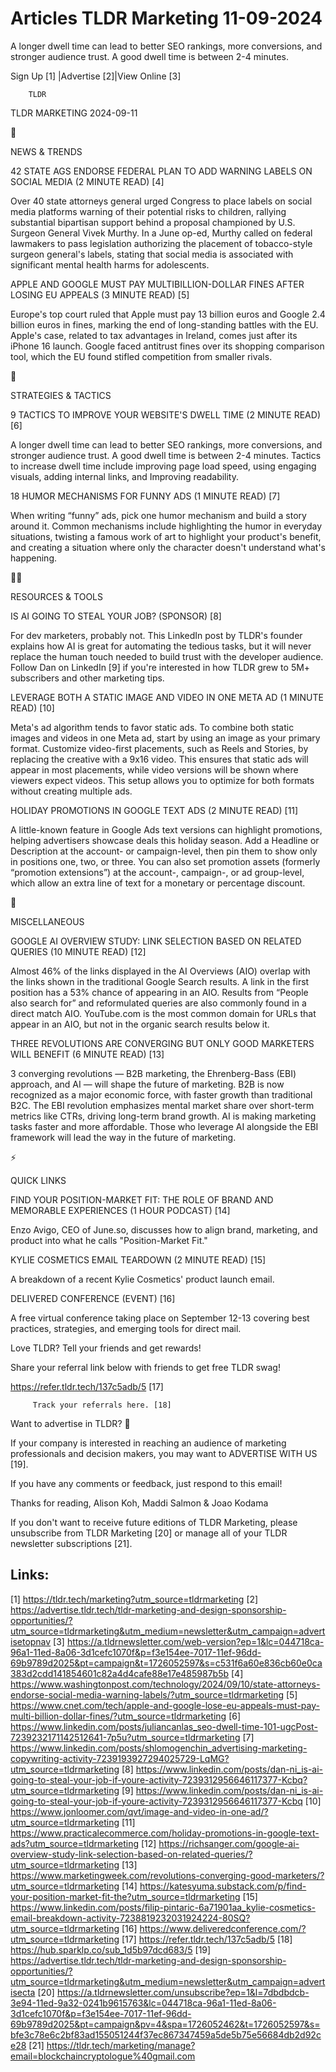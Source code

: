 # Articles TLDR Marketing 11-09-2024

A longer dwell time can lead to better SEO rankings, more conversions,
and stronger audience trust. A good dwell time is between 2-4
minutes.  

 Sign Up [1] |Advertise [2]|View Online [3] 

		TLDR 

TLDR MARKETING 2024-09-11

📱 

NEWS & TRENDS

 42 STATE AGS ENDORSE FEDERAL PLAN TO ADD WARNING LABELS ON SOCIAL
MEDIA (2 MINUTE READ) [4] 

 Over 40 state attorneys general urged Congress to place labels on
social media platforms warning of their potential risks to children,
rallying substantial bipartisan support behind a proposal championed
by U.S. Surgeon General Vivek Murthy. In a June op-ed, Murthy called
on federal lawmakers to pass legislation authorizing the placement of
tobacco-style surgeon general's labels, stating that social media is
associated with significant mental health harms for adolescents. 

 APPLE AND GOOGLE MUST PAY MULTIBILLION-DOLLAR FINES AFTER LOSING EU
APPEALS (3 MINUTE READ) [5] 

 Europe's top court ruled that Apple must pay 13 billion euros and
Google 2.4 billion euros in fines, marking the end of long-standing
battles with the EU. Apple's case, related to tax advantages in
Ireland, comes just after its iPhone 16 launch. Google faced antitrust
fines over its shopping comparison tool, which the EU found stifled
competition from smaller rivals. 

🚀 

STRATEGIES & TACTICS

 9 TACTICS TO IMPROVE YOUR WEBSITE'S DWELL TIME (2 MINUTE READ) [6] 

 A longer dwell time can lead to better SEO rankings, more
conversions, and stronger audience trust. A good dwell time is between
2-4 minutes. Tactics to increase dwell time include improving page
load speed, using engaging visuals, adding internal links, and
Improving readability. 

 18 HUMOR MECHANISMS FOR FUNNY ADS (1 MINUTE READ) [7] 

 When writing “funny” ads, pick one humor mechanism and build a
story around it. Common mechanisms include highlighting the humor in
everyday situations, twisting a famous work of art to highlight your
product's benefit, and creating a situation where only the character
doesn't understand what's happening. 

🧑‍💻 

RESOURCES & TOOLS

 IS AI GOING TO STEAL YOUR JOB? (SPONSOR) [8] 

 For dev marketers, probably not. This LinkedIn post by TLDR's founder
explains how AI is great for automating the tedious tasks, but it will
never replace the human touch needed to build trust with the developer
audience. Follow Dan on LinkedIn [9] if you're interested in how TLDR
grew to 5M+ subscribers and other marketing tips. 

 LEVERAGE BOTH A STATIC IMAGE AND VIDEO IN ONE META AD (1 MINUTE READ)
[10] 

 Meta's ad algorithm tends to favor static ads. To combine both static
images and videos in one Meta ad, start by using an image as your
primary format. Customize video-first placements, such as Reels and
Stories, by replacing the creative with a 9x16 video. This ensures
that static ads will appear in most placements, while video versions
will be shown where viewers expect videos. This setup allows you to
optimize for both formats without creating multiple ads. 

 HOLIDAY PROMOTIONS IN GOOGLE TEXT ADS (2 MINUTE READ) [11] 

 A little-known feature in Google Ads text versions can highlight
promotions, helping advertisers showcase deals this holiday season.
Add a Headline or Description at the account- or campaign-level, then
pin them to show only in positions one, two, or three. You can also
set promotion assets (formerly “promotion extensions”) at the
account-, campaign-, or ad group-level, which allow an extra line of
text for a monetary or percentage discount. 

🎁 

MISCELLANEOUS

 GOOGLE AI OVERVIEW STUDY: LINK SELECTION BASED ON RELATED QUERIES (10
MINUTE READ) [12] 

 Almost 46% of the links displayed in the AI Overviews (AIO) overlap
with the links shown in the traditional Google Search results. A link
in the first position has a 53% chance of appearing in an AIO. Results
from “People also search for” and reformulated queries are also
commonly found in a direct match AIO. YouTube.com is the most common
domain for URLs that appear in an AIO, but not in the organic search
results below it. 

 THREE REVOLUTIONS ARE CONVERGING BUT ONLY GOOD MARKETERS WILL BENEFIT
(6 MINUTE READ) [13] 

 3 converging revolutions — B2B marketing, the Ehrenberg-Bass (EBI)
approach, and AI — will shape the future of marketing. B2B is now
recognized as a major economic force, with faster growth than
traditional B2C. The EBI revolution emphasizes mental market share
over short-term metrics like CTRs, driving long-term brand growth. AI
is making marketing tasks faster and more affordable. Those who
leverage AI alongside the EBI framework will lead the way in the
future of marketing. 

⚡ 

QUICK LINKS

 FIND YOUR POSITION-MARKET FIT: THE ROLE OF BRAND AND MEMORABLE
EXPERIENCES (1 HOUR PODCAST) [14] 

 Enzo Avigo, CEO of June.so, discusses how to align brand, marketing,
and product into what he calls "Position-Market Fit." 

 KYLIE COSMETICS EMAIL TEARDOWN (2 MINUTE READ) [15] 

 A breakdown of a recent Kylie Cosmetics' product launch email. 

 DELIVERED CONFERENCE (EVENT) [16] 

 A free virtual conference taking place on September 12-13 covering
best practices, strategies, and emerging tools for direct mail. 

Love TLDR? Tell your friends and get rewards!

 Share your referral link below with friends to get free TLDR swag! 

 https://refer.tldr.tech/137c5adb/5 [17] 

		 Track your referrals here. [18] 

Want to advertise in TLDR? 📰

 If your company is interested in reaching an audience of marketing
professionals and decision makers, you may want to ADVERTISE WITH US
[19]. 

 If you have any comments or feedback, just respond to this email! 

Thanks for reading, 
Alison Koh, Maddi Salmon & Joao Kodama 

If you don't want to receive future editions of TLDR Marketing, please
unsubscribe from TLDR Marketing [20] or manage all of your TLDR
newsletter subscriptions [21]. 

 

Links:
------
[1] https://tldr.tech/marketing?utm_source=tldrmarketing
[2] https://advertise.tldr.tech/tldr-marketing-and-design-sponsorship-opportunities/?utm_source=tldrmarketing&utm_medium=newsletter&utm_campaign=advertisetopnav
[3] https://a.tldrnewsletter.com/web-version?ep=1&lc=044718ca-96a1-11ed-8a06-3d1cefc1070f&p=f3e154ee-7017-11ef-96dd-69b9789d2025&pt=campaign&t=1726052597&s=c531f6a60e836cb60e0ca383d2cdd141854601c82a4d4cafe88e17e485987b5b
[4] https://www.washingtonpost.com/technology/2024/09/10/state-attorneys-endorse-social-media-warning-labels/?utm_source=tldrmarketing
[5] https://www.cnet.com/tech/apple-and-google-lose-eu-appeals-must-pay-multi-billion-dollar-fines/?utm_source=tldrmarketing
[6] https://www.linkedin.com/posts/juliancanlas_seo-dwell-time-101-ugcPost-7239232171142512641-7p5u?utm_source=tldrmarketing
[7] https://www.linkedin.com/posts/shlomogenchin_advertising-marketing-copywriting-activity-7239193927294025729-LqMG?utm_source=tldrmarketing
[8] https://www.linkedin.com/posts/dan-ni_is-ai-going-to-steal-your-job-if-youre-activity-7239312956646117377-Kcbq?utm_source=tldrmarketing
[9] https://www.linkedin.com/posts/dan-ni_is-ai-going-to-steal-your-job-if-youre-activity-7239312956646117377-Kcbq
[10] https://www.jonloomer.com/qvt/image-and-video-in-one-ad/?utm_source=tldrmarketing
[11] https://www.practicalecommerce.com/holiday-promotions-in-google-text-ads?utm_source=tldrmarketing
[12] https://richsanger.com/google-ai-overview-study-link-selection-based-on-related-queries/?utm_source=tldrmarketing
[13] https://www.marketingweek.com/revolutions-converging-good-marketers/?utm_source=tldrmarketing
[14] https://katesyuma.substack.com/p/find-your-position-market-fit-the?utm_source=tldrmarketing
[15] https://www.linkedin.com/posts/filip-pintaric-6a71901aa_kylie-cosmetics-email-breakdown-activity-7238819232031924224-80SQ?utm_source=tldrmarketing
[16] https://www.deliveredconference.com/?utm_source=tldrmarketing
[17] https://refer.tldr.tech/137c5adb/5
[18] https://hub.sparklp.co/sub_1d5b97dcd683/5
[19] https://advertise.tldr.tech/tldr-marketing-and-design-sponsorship-opportunities/?utm_source=tldrmarketing&utm_medium=newsletter&utm_campaign=advertisecta
[20] https://a.tldrnewsletter.com/unsubscribe?ep=1&l=7dbdbdcb-3e94-11ed-9a32-0241b9615763&lc=044718ca-96a1-11ed-8a06-3d1cefc1070f&p=f3e154ee-7017-11ef-96dd-69b9789d2025&pt=campaign&pv=4&spa=1726052462&t=1726052597&s=bfe3c78e6c2bf83ad155051244f37ec867347459a5de5b75e56684db2d92ce28
[21] https://tldr.tech/marketing/manage?email=blockchaincryptologue%40gmail.com